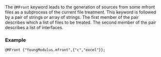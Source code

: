The `@MFront` keyword leads to the generation of sources from some
mfront files as a subprocess of the current file treatment. This
keyword is followed by a pair of strings or array of strings. The
first member of the pair describes which a list of files to be
treated. The second member of the pair describes a list of interfaces.

### Example

~~~~{.cpp}
@MFront {"YoungModulus.mfront",{"c","excel"}};
~~~~~~~~~~~~~~~~~~~~~~~~~~~~~~


